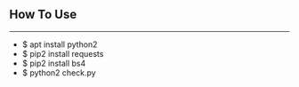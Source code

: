 ## How To Use
***
- $ apt install python2
- $ pip2 install requests
- $ pip2 install bs4
- $ python2 check.py
